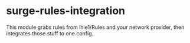 # surge-rules-integration
This module grabs rules from lhie1/Rules and your network provider, then integrates those stuff to one config.
